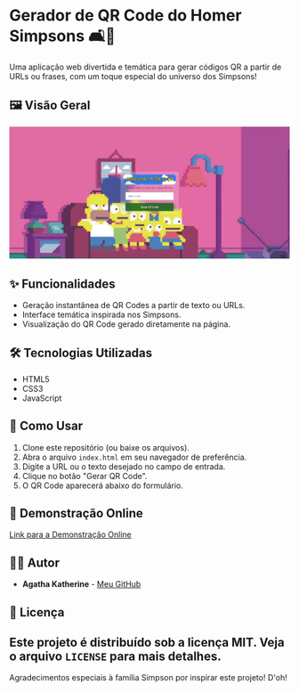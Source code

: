 # Gerador de QR Code do Homer  Simpsons 🛋️📱
Uma aplicação web divertida e temática para gerar códigos QR a partir de URLs ou frases, com um toque especial do universo dos Simpsons!

## 🖼️ Visão Geral
![Visão Geral do Projeto](./img/print.png)

## ✨ Funcionalidades
* Geração instantânea de QR Codes a partir de texto ou URLs.
* Interface temática inspirada nos Simpsons.
* Visualização do QR Code gerado diretamente na página.

## 🛠️ Tecnologias Utilizadas
* HTML5
* CSS3
* JavaScript

## 🚀 Como Usar
1.  Clone este repositório (ou baixe os arquivos).
2.  Abra o arquivo `index.html` em seu navegador de preferência.
3.  Digite a URL ou o texto desejado no campo de entrada.
4.  Clique no botão "Gerar QR Code".
5.  O QR Code aparecerá abaixo do formulário.

## 🔗 Demonstração Online
[Link para a Demonstração Online](https://qr-code-do-homer.vercel.app/)

## 🧑‍💻 Autor
* **Agatha Katherine** - [Meu GitHub](https://github.com/Trinkatdot)

## 📄 Licença
Este projeto é distribuído sob a licença MIT. Veja o arquivo `LICENSE` para mais detalhes.
---

Agradecimentos especiais à família Simpson por inspirar este projeto! D'oh!